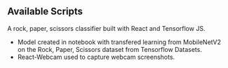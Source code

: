 ## Available Scripts

A rock, paper, scissors classifier built with React and Tensorflow JS.

- Model created in notebook with transfered learning from MobileNetV2 on the Rock, Paper, Scissors dataset from Tensorflow Datasets.
- React-Webcam used to capture webcam screenshots.
